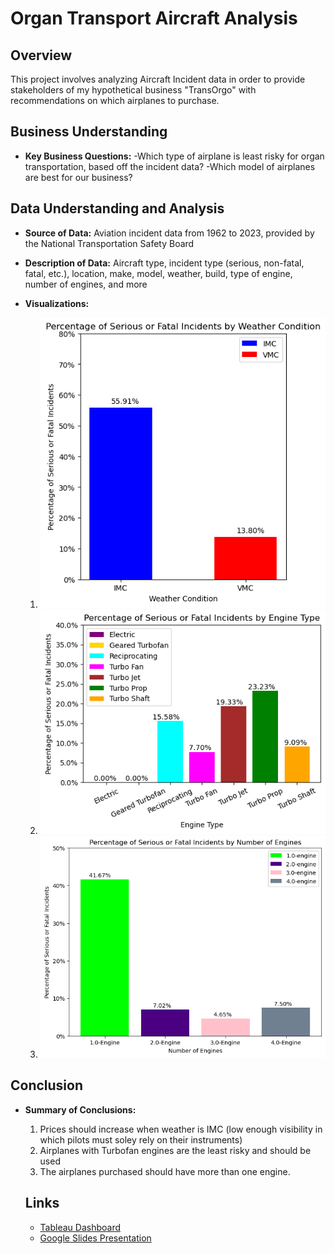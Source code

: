 # Organ Transport Aircraft Analysis

## Overview
This project involves analyzing Aircraft Incident data in order to provide stakeholders of my hypothetical business "TransOrgo" with recommendations on which airplanes to purchase.

## Business Understanding
- **Key Business Questions:**
    -Which type of airplane is least risky for organ transportation, based off the incident data?
    -Which model of airplanes are best for our business?

## Data Understanding and Analysis
- **Source of Data:** Aviation incident data from 1962 to 2023, provided by the National Transportation Safety Board
- **Description of Data:** Aircraft type, incident type (serious, non-fatal, fatal, etc.), location, make, model, weather, build, type of engine, number of engines, and more

- **Visualizations:**
    1. ![Weather Condition vs. Injury Severity](visuals/WeatherConditionVisual.png)
    2. ![Engine Type vs. Injury Severity](visuals/EngineType.png)
    3. ![Number of Engines vs. Injury Severity](visuals/NumOfEngines.png)

## Conclusion
- **Summary of Conclusions:**
    1. Prices should increase when weather is IMC (low enough visibility in which pilots must soley rely on their instruments)
    2. Airplanes with Turbofan engines are the least risky and should be used
    3. The airplanes purchased should have more than one engine.
 
  ## Links
  - [Tableau Dashboard](https://public.tableau.com/views/Aviation_Phase1_Project_EvanCallaghan/AviationDashboard?:language=en-US&publish=yes&:sid=&:display_count=n&:origin=viz_share_link)
  -  [Google Slides Presentation](https://docs.google.com/presentation/d/1HxlYW66B83pxPG3o0Ia-qink-9bcmr34VuP13UzF6bc/edit?usp=sharing)

